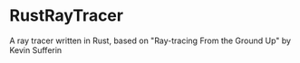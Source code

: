 # RustRayTracer
A ray tracer written in Rust, based on "Ray-tracing From the Ground Up" by Kevin Sufferin
